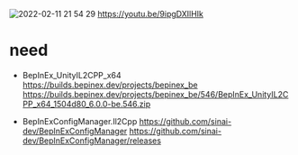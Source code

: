 ![2022-02-11 21 54 29](https://user-images.githubusercontent.com/20321215/153595463-6c5f31c9-7dbe-400b-98c1-7ee964356efb.png)
https://youtu.be/9ipgDXIlHIk

# need

- BepInEx_UnityIL2CPP_x64  
https://builds.bepinex.dev/projects/bepinex_be
https://builds.bepinex.dev/projects/bepinex_be/546/BepInEx_UnityIL2CPP_x64_1504d80_6.0.0-be.546.zip

- BepInExConfigManager.Il2Cpp
https://github.com/sinai-dev/BepInExConfigManager
https://github.com/sinai-dev/BepInExConfigManager/releases
